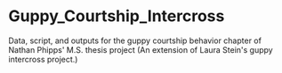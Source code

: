 # Guppy_Courtship_Intercross
Data, script, and outputs for the guppy courtship behavior chapter of Nathan Phipps' M.S. thesis project (An extension of Laura Stein's guppy intercross project.) 
